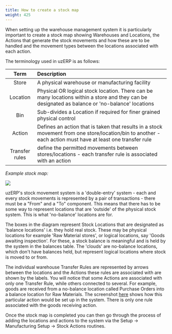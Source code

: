 ```yaml
---
title: How to create a stock map
weight: 425
---
```


When setting up the warehouse management system it is particularly important to create a stock map showing Warehouses and Locations, the Actions that generate the stock movements and how these are to be handled and the movement types between the locations associated with each action.

The terminology used in uzERP is as follows:

| Term | Description |
| :----: | :---- |
| Store | A physical warehouse or manufacturing facility |
| Location | Physical OR logical stock location. There can be many locations within a store and they can be designated as balance or 'no-balance' locations |
| Bin | Sub-divides a Location if required for finer grained physical control |
| Action | Defines an action that is taken that results in a stock movement from one store/location/bin to another - each action must have at least one transfer rule |
| Transfer rules | define the permitted movements between stores/locations - each transfer rule is associated with an action |

_Example stock map:_

![](/images/map.png)

uzERP's stock movement system is a 'double-entry' system - each and every stock movements is represented by a pair of transactions - there must be a "From" and a "To" component. This means that there has to be some way to represent locations that are 'outside' of the physical stock system. This is what 'no-balance' locations are for.

The boxes in the diagram represent Stock Locations that are designated as 'balance locations' i.e. they hold real stock. These may be physical locations for example 'Raw Material stores', or logical locations, say 'Goods awaiting inspection'. For these, a stock balance is meaningful and is held by the system in the balances table. The 'clouds' are no-balance locations, which don't have balances held, but represent logical locations where stock is moved to or from.

The individual warehouse Transfer Rules are represented by arrows between the locations and the Actions these rules are associated with are shown by the labels. You will notice that some Actions are associated with only one Transfer Rule, while others connected to several. For example, goods are received from a no-balance location called Purchase Orders into a balance location for Raw Materials. The screenshot [here](manufacturing_setup#menu_actions_transfer_rules) shows how this particular action would be set up in the system. There is only one rule associated with the goods receiving action.

Once the stock map is completed you can then go through the process of adding the locations and actions to the system via the Setup -> Manufacturing Setup -> Stock Actions routines.
